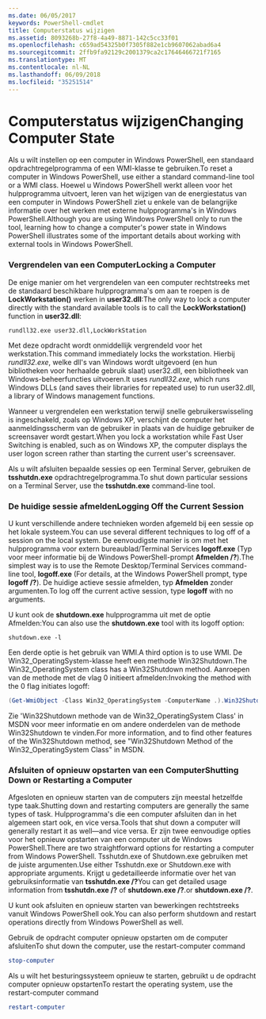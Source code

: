 ```yaml
---
ms.date: 06/05/2017
keywords: PowerShell-cmdlet
title: Computerstatus wijzigen
ms.assetid: 8093268b-27f8-4a49-8871-142c5cc33f01
ms.openlocfilehash: c659ad54325b0f7305f882e1cb9607062abad6a4
ms.sourcegitcommit: 2ffb9fa92129c2001379ca2c17646466721f7165
ms.translationtype: MT
ms.contentlocale: nl-NL
ms.lasthandoff: 06/09/2018
ms.locfileid: "35251514"
---
```

# <a name="changing-computer-state"></a><span data-ttu-id="7dce5-103">Computerstatus wijzigen</span><span class="sxs-lookup"><span data-stu-id="7dce5-103">Changing Computer State</span></span>

<span data-ttu-id="7dce5-104">Als u wilt instellen op een computer in Windows PowerShell, een standaard opdrachtregelprogramma of een WMI-klasse te gebruiken.</span><span class="sxs-lookup"><span data-stu-id="7dce5-104">To reset a computer in Windows PowerShell, use either a standard command-line tool or a WMI class.</span></span> <span data-ttu-id="7dce5-105">Hoewel u Windows PowerShell werkt alleen voor het hulpprogramma uitvoert, leren van het wijzigen van de energiestatus van een computer in Windows PowerShell ziet u enkele van de belangrijke informatie over het werken met externe hulpprogramma's in Windows PowerShell.</span><span class="sxs-lookup"><span data-stu-id="7dce5-105">Although you are using Windows PowerShell only to run the tool, learning how to change a computer's power state in Windows PowerShell illustrates some of the important details about working with external tools in Windows PowerShell.</span></span>

### <a name="locking-a-computer"></a><span data-ttu-id="7dce5-106">Vergrendelen van een Computer</span><span class="sxs-lookup"><span data-stu-id="7dce5-106">Locking a Computer</span></span>

<span data-ttu-id="7dce5-107">De enige manier om het vergrendelen van een computer rechtstreeks met de standaard beschikbare hulpprogramma's om aan te roepen is de **LockWorkstation()** werken in **user32.dll**:</span><span class="sxs-lookup"><span data-stu-id="7dce5-107">The only way to lock a computer directly with the standard available tools is to call the **LockWorkstation()** function in **user32.dll**:</span></span>

```
rundll32.exe user32.dll,LockWorkStation
```

<span data-ttu-id="7dce5-108">Met deze opdracht wordt onmiddellijk vergrendeld voor het werkstation.</span><span class="sxs-lookup"><span data-stu-id="7dce5-108">This command immediately locks the workstation.</span></span> <span data-ttu-id="7dce5-109">Hierbij *rundll32.exe*, welke dll's van Windows wordt uitgevoerd (en hun bibliotheken voor herhaalde gebruik slaat) user32.dll, een bibliotheek van Windows-beheerfuncties uitvoeren.</span><span class="sxs-lookup"><span data-stu-id="7dce5-109">It uses *rundll32.exe*, which runs Windows DLLs (and saves their libraries for repeated use) to run user32.dll, a library of Windows management functions.</span></span>

<span data-ttu-id="7dce5-110">Wanneer u vergrendelen een werkstation terwijl snelle gebruikerswisseling is ingeschakeld, zoals op Windows XP, verschijnt de computer het aanmeldingsscherm van de gebruiker in plaats van de huidige gebruiker de screensaver wordt gestart.</span><span class="sxs-lookup"><span data-stu-id="7dce5-110">When you lock a workstation while Fast User Switching is enabled, such as on Windows XP, the computer displays the user logon screen rather than starting the current user's screensaver.</span></span>

<span data-ttu-id="7dce5-111">Als u wilt afsluiten bepaalde sessies op een Terminal Server, gebruiken de **tsshutdn.exe** opdrachtregelprogramma.</span><span class="sxs-lookup"><span data-stu-id="7dce5-111">To shut down particular sessions on a Terminal Server, use the **tsshutdn.exe** command-line tool.</span></span>

### <a name="logging-off-the-current-session"></a><span data-ttu-id="7dce5-112">De huidige sessie afmelden</span><span class="sxs-lookup"><span data-stu-id="7dce5-112">Logging Off the Current Session</span></span>

<span data-ttu-id="7dce5-113">U kunt verschillende andere technieken worden afgemeld bij een sessie op het lokale systeem.</span><span class="sxs-lookup"><span data-stu-id="7dce5-113">You can use several different techniques to log off of a session on the local system.</span></span> <span data-ttu-id="7dce5-114">De eenvoudigste manier is om met het hulpprogramma voor extern bureaublad/Terminal Services **logoff.exe** (Typ voor meer informatie bij de Windows PowerShell-prompt **Afmelden /?**).</span><span class="sxs-lookup"><span data-stu-id="7dce5-114">The simplest way is to use the Remote Desktop/Terminal Services command-line tool, **logoff.exe** (For details, at the Windows PowerShell prompt, type **logoff /?**).</span></span> <span data-ttu-id="7dce5-115">De huidige actieve sessie afmelden, typ **Afmelden** zonder argumenten.</span><span class="sxs-lookup"><span data-stu-id="7dce5-115">To log off the current active session, type **logoff** with no arguments.</span></span>

<span data-ttu-id="7dce5-116">U kunt ook de **shutdown.exe** hulpprogramma uit met de optie Afmelden:</span><span class="sxs-lookup"><span data-stu-id="7dce5-116">You can also use the **shutdown.exe** tool with its logoff option:</span></span>

```
shutdown.exe -l
```

<span data-ttu-id="7dce5-117">Een derde optie is het gebruik van WMI.</span><span class="sxs-lookup"><span data-stu-id="7dce5-117">A third option is to use WMI.</span></span> <span data-ttu-id="7dce5-118">De Win32_OperatingSystem-klasse heeft een methode Win32Shutdown.</span><span class="sxs-lookup"><span data-stu-id="7dce5-118">The Win32_OperatingSystem class has a Win32Shutdown method.</span></span> <span data-ttu-id="7dce5-119">Aanroepen van de methode met de vlag 0 initieert afmelden:</span><span class="sxs-lookup"><span data-stu-id="7dce5-119">Invoking the method with the 0 flag initiates logoff:</span></span>

```powershell
(Get-WmiObject -Class Win32_OperatingSystem -ComputerName .).Win32Shutdown(0)
```

<span data-ttu-id="7dce5-120">Zie 'Win32Shutdown methode van de Win32_OperatingSystem Class' in MSDN voor meer informatie en om andere onderdelen van de methode Win32Shutdown te vinden.</span><span class="sxs-lookup"><span data-stu-id="7dce5-120">For more information, and to find other features of the Win32Shutdown method, see "Win32Shutdown Method of the Win32_OperatingSystem Class" in MSDN.</span></span>

### <a name="shutting-down-or-restarting-a-computer"></a><span data-ttu-id="7dce5-121">Afsluiten of opnieuw opstarten van een Computer</span><span class="sxs-lookup"><span data-stu-id="7dce5-121">Shutting Down or Restarting a Computer</span></span>

<span data-ttu-id="7dce5-122">Afgesloten en opnieuw starten van de computers zijn meestal hetzelfde type taak.</span><span class="sxs-lookup"><span data-stu-id="7dce5-122">Shutting down and restarting computers are generally the same types of task.</span></span> <span data-ttu-id="7dce5-123">Hulpprogramma's die een computer afsluiten dan in het algemeen start ook, en vice versa.</span><span class="sxs-lookup"><span data-stu-id="7dce5-123">Tools that shut down a computer will generally restart it as well—and vice versa.</span></span> <span data-ttu-id="7dce5-124">Er zijn twee eenvoudige opties voor het opnieuw opstarten van een computer uit de Windows PowerShell.</span><span class="sxs-lookup"><span data-stu-id="7dce5-124">There are two straightforward options for restarting a computer from Windows PowerShell.</span></span> <span data-ttu-id="7dce5-125">Tsshutdn.exe of Shutdown.exe gebruiken met de juiste argumenten.</span><span class="sxs-lookup"><span data-stu-id="7dce5-125">Use either Tsshutdn.exe or Shutdown.exe with appropriate arguments.</span></span> <span data-ttu-id="7dce5-126">Krijgt u gedetailleerde informatie over het van gebruiksinformatie van **tsshutdn.exe /?**</span><span class="sxs-lookup"><span data-stu-id="7dce5-126">You can get detailed usage information from **tsshutdn.exe /?**</span></span> <span data-ttu-id="7dce5-127">of **shutdown.exe /?**.</span><span class="sxs-lookup"><span data-stu-id="7dce5-127">or **shutdown.exe /?**.</span></span>

<span data-ttu-id="7dce5-128">U kunt ook afsluiten en opnieuw starten van bewerkingen rechtstreeks vanuit Windows PowerShell ook.</span><span class="sxs-lookup"><span data-stu-id="7dce5-128">You can also perform shutdown and restart operations directly from Windows PowerShell as well.</span></span>

<span data-ttu-id="7dce5-129">Gebruik de opdracht computer opnieuw opstarten om de computer afsluiten</span><span class="sxs-lookup"><span data-stu-id="7dce5-129">To shut down the computer, use the restart-computer command</span></span>

```powershell
stop-computer
```

<span data-ttu-id="7dce5-130">Als u wilt het besturingssysteem opnieuw te starten, gebruikt u de opdracht computer opnieuw opstarten</span><span class="sxs-lookup"><span data-stu-id="7dce5-130">To restart the operating system, use the restart-computer command</span></span>

```powershell
restart-computer
```
